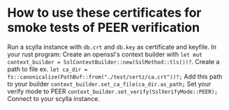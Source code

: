 # How to use these certificates for smoke tests of PEER verification
Run a scylla instance with `db.crt` and `db.key` as certificate and keyfile.
In your rust program:
Create an openssl's context builder with `let mut context_builder = SslContextBuilder::new(SslMethod::tls())?`.
Create a path to file ex. `let ca_dir = fs::canonicalize(PathBuf::from("./test/certz/ca.crt"))?;`
Add this path to your builder `context_builder.set_ca_file(ca_dir.as_path;`
Set your verify mode to PEER `context_builder.set_verify(SslVerifyMode::PEER);`
Connect to your scylla instance.
